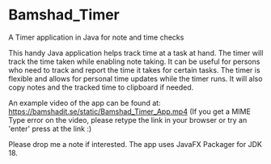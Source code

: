 # Bamshad_Timer
A Timer application in Java for note and time checks

This handy Java application helps track time at a task at hand.
The timer will track the time taken while enabling note taking.
It can be useful for persons who need to track and report the time it takes for certain tasks.
The timer is flexible and allows for personal time updates while the timer runs. It will also copy notes and the tracked time to clipboard if needed.

An example video of the app can be found at:
https://bamshadit.se/static/Bamshad_Timer_App.mp4
(If you get a MIME Type error on the video, please retype the link in your browser or try an 'enter' press at the link :)

Please drop me a note if interested. The app uses JavaFX Packager for JDK 18.
